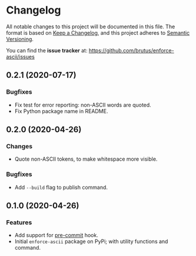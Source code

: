 # Changelog

All notable changes to this project will be documented in this file. The format
is based on [Keep a Changelog][], and this project adheres to
[Semantic Versioning][].

You can find the **issue tracker** at:
<https://github.com/brutus/enforce-ascii/issues>

[keep a changelog]: https://keepachangelog.com/
[semantic versioning]: https://semver.org/

<!-- TOWNCRIER -->

## 0.2.1 (2020-07-17)

### Bugfixes

- Fix test for error reporting: non-ASCII words are quoted.
- Fix Python package name in README.


## 0.2.0 (2020-04-26)

### Changes

- Quote non-ASCII tokens, to make whitespace more visible.

### Bugfixes

- Add `--build` flag to publish command.


## 0.1.0 (2020-04-26)

### Features

- Add support for [pre-commit](https://pre-commit.com/) hook.
- Initial `enforce-ascii` package on PyPi; with utility functions and command.

